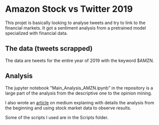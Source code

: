 # Amazon Stock vs Twitter 2019

This projet is basically looking to analyse tweets and try to link to the financial markets. It got a sentiment analysis from a pretrained model specialized with financial data.

## The data (tweets scrapped)

The data are tweets for the entire year of 2019 with the keyword $AMZN.

## Analysis

The jupyter notebook "Main_Analysis_AMZN.ipynb" in the repository is a large part of the analysis from the descriptive one to the opinion mining.

I also wrote an [article](https://npogeant.medium.com/the-amazon-stock-vs-twitter-in-2019-931c88831fc1) on medium explaning with details the analysis from the beginning and using stock market data to observe results.

Some of the scripts I used are in the Scripts folder.

